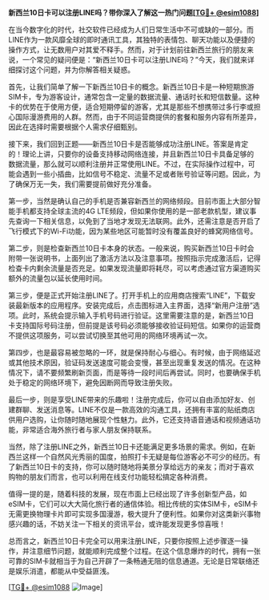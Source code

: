 **新西兰10日卡可以注册LINE吗？带你深入了解这一热门问题[[TG💪+ @esim1088](https://t.me/s/esim1088)]**

在当今数字化的时代，社交软件已经成为人们日常生活中不可或缺的一部分。而LINE作为一款风靡全球的即时通讯工具，其独特的表情包、聊天功能以及便捷的操作方式，让无数用户对其爱不释手。然而，对于计划前往新西兰旅行的朋友来说，一个常见的疑问便是：“新西兰10日卡可以注册LINE吗？”今天，我们就来详细探讨这个问题，并为你解答相关疑惑。

首先，让我们简单了解一下新西兰10日卡的概念。新西兰10日卡是一种短期旅游SIM卡，专为游客设计，通常包含一定量的数据流量、通话时长和短信数量。这种卡的优势在于使用方便，适合短期停留的游客，尤其是那些不想携带过多行李或担心国际漫游费用的人群。然而，由于不同运营商提供的套餐和服务内容有所差异，因此在选择时需要根据个人需求仔细甄别。

接下来，我们回到正题——新西兰10日卡是否能够成功注册LINE。答案是肯定的！理论上讲，只要你的设备支持移动网络连接，并且新西兰10日卡具备足够的数据流量，那么就可以顺利注册并正常使用LINE。不过，在实际操作过程中，可能会遇到一些小插曲，比如信号不稳定、流量不足或者账号验证等问题。因此，为了确保万无一失，我们需要提前做好充分准备。

第一步，当然是确认自己的手机是否兼容新西兰的网络频段。目前市面上大部分智能手机都支持全球主流的4G LTE频段，但如果你使用的是一部老款机型，建议事先查询一下相关信息，以免到了当地才发现无法联网。此外，还需注意是否开启了飞行模式下的Wi-Fi功能，因为某些地区可能暂时没有覆盖良好的蜂窝网络信号。

第二步，则是检查新西兰10日卡本身的状态。一般来说，购买新西兰10日卡时会附带一张说明书，上面列出了激活方法以及注意事项。按照指示完成激活后，记得检查卡内剩余流量是否充足。如果发现流量即将耗尽，可以考虑通过官方渠道购买额外的流量包以延长使用时间。

第三步，便是正式开始注册LINE了。打开手机上的应用商店搜索“LINE”，下载安装最新版本的应用程序。安装完成后，点击图标进入主界面，选择“新用户注册”选项。此时，系统会提示输入手机号码进行验证。这里需要注意的是，新西兰10日卡支持国际号码注册，但前提是该号码必须能够接收验证码短信。如果你的运营商不提供这项服务，可以尝试切换至其他可用的网络环境再试一次。

第四步，也是最容易被忽略的一环，就是保持耐心与细心。有时候，由于网络延迟或其他技术原因，验证码发送速度可能会变慢，甚至出现重复发送的情况。在这种情况下，请不要频繁刷新页面，而是等待一段时间后再尝试。同时，也要确保手机处于稳定的网络环境下，避免因断网而导致注册失败。

最后一步，则是享受LINE带来的乐趣啦！注册完成后，你可以自由添加好友、创建群聊、发送消息等。LINE不仅是一款高效的沟通工具，还拥有丰富的贴纸商店供用户选购，让你随时随地展现个性魅力。此外，它还支持语音通话和视频通话功能，非常适合海外旅行者与家人朋友保持联系。

当然，除了注册LINE之外，新西兰10日卡还能满足更多场景的需求。例如，在新西兰这样一个自然风光秀丽的国度，拍照打卡无疑是每位游客必不可少的经历。有了新西兰10日卡的支持，你可以随时随地将美景分享给远方的亲友；而对于喜欢购物的朋友们而言，也可以利用在线支付功能轻松搞定各种消费。

值得一提的是，随着科技的发展，现在市面上已经出现了许多创新型产品，如eSIM卡，它们可以大大简化旅行者的通信体验。相比传统的实体SIM卡，eSIM卡无需更换物理卡片即可实现多国漫游，极大提升了便利性。如果你对这类新兴事物感兴趣的话，不妨关注一下相关的资讯平台，或许能发现更多惊喜哦！

总而言之，新西兰10日卡完全可以用来注册LINE，只要你按照上述步骤逐一操作，并注意细节问题，就能顺利完成整个过程。在这个信息爆炸的时代，拥有一张可靠的SIM卡就相当于为自己开辟了一条畅通无阻的信息通道。无论是日常联络还是娱乐消遣，都能从中受益匪浅。

[[TG💪+ @esim1088](https://t.me/s/esim1088) ![Image](https://i.postimg.cc/4NQfJmqS/Snipaste-2025-05-13-00-14-12.png)]